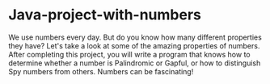 # Java-project-with-numbers

We use numbers every day. But do you know how many different properties they have? Let's take a look at some of the amazing properties of numbers. After completing this project, you will write a program that knows how to determine whether a number is Palindromic or Gapful, or how to distinguish Spy numbers from others. Numbers can be fascinating!
